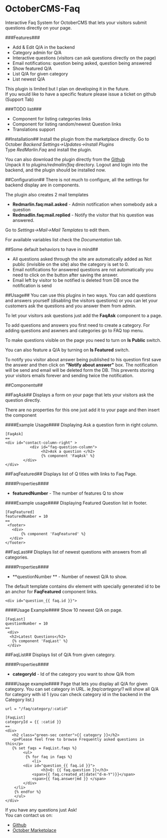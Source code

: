 # OctoberCMS-Faq
Interactive Faq System for OctoberCMS that lets your visitors submit questions directly on your page.

###Features###
* Add & Edit  Q/A in the backend
* Category admin for  Q/A
* Interactive questions (visitors can ask questions directly on the page)
* Email notifications: question being asked, question being answered
* Show featured Q/A
* List Q/A for given category
* List newest  Q/A 
  
This plugin is limited but I plan on developing it in the future.  
If you would like to have a specific feature please issue a ticket on github (Support Tab)  
  
###TODO list###
* Component for listing categories links
* Component for listing random/newest Question links
* Translations support
  

##Installation##
Install the plugin from the marketplace directly. Go to October *Backend  Settings->Updates->Install Plugins*  
Type *RedMarlin.Faq* and install the plugin.  
  
You can also download the plugin directly from the [Github](https://github.com/RedMarlin/OctoberCMS-Faq/archive/master.zip)    
Unpack it to *plugins/redmalin/faq* directory. Logout and login into the backend, and the plugin should be installed now.  
  
##Configuration##
There is not much to configure, all the settings for backend display are in components.  
  
The plugin also creates 2 mail templates  
* **Redmarlin.faq:mail.asked** - Admin notification when somebody ask a question
* **Redmadlin.faq:mail.replied** - Notify the visitor that his question was answered.
  
Go to *Settings->Mail->Mail Templates* to edit them.  
  
For available variables list check the *Documentation* tab.  

##Some default behaviors to have in mind##
* All questions asked through the site are automatically added as Not public (invisible on the site) also the category is set to 0.
* Email notifications for answered questions are not automatically you need to click on the button after saving the answer.
* Email left by visitor to be notified is deleted from DB once the notification is send


##Usage##
You can use this plugins in two ways. You can add questions and answers yourself (disabling the visitors questions) or you can let your customers ask the questions and you answer them from admin.   
  
To let your visitors ask questions just add the **FaqAsk** component to a page.  
  
To add questions and answers you first need to create a category. For adding questions and aswners and categories go to FAQ top menu.  
  
To make questions visible on the page you need to turn on **Is Public** switch.
  
You can also feature a Q/A by turning on **Is Featured** switch.  
  
To notify you visitor about answer being published to his question first save the answer and then click on **"Notify about answer"** box. The notification will be send and email will be deleted form the DB. This prevents storing your visitors emails forever and sending twice the notification.  

  
##Components##

##FaqAsk##
Displays a form on your page that lets your visitors ask the question directly.

There are no properties for this one just add it to your page and then insert the component

####Example Usage####
Displaying Ask a question form in right column.
```
[FaqAsk]
==
<div id="contact-column-right" >
           <div id="faq-question-column">
                <h2>Ask a question </h2>
                {% component 'FaqAsk' %}
        </div>
</div>
```
  
  
##FaqFeatured##
Displays list of Q titles with links to Faq Page.

####Properties####
* **featuredNumber** - The number of features Q to show

####Example usage####
Displaying Featured Question list in footer.
```
[FaqFeatured]
featuredNumber = 10
==
 <footer>
   <div>
       {% component 'FaqFeatured' %}
  </div>
</footer>
```
  
  
##FaqLast##
Displays list of newest questions with answers from all categories.

####Properties####
* **questionNumber ** - Number of newest Q/A to show.

The default template contains div element with specially generated id to be an anchor for **FaqFeatured** component links.
```
<div id="question_{{ faq.id }}">
```

####Usage Example####
Show 10 newest Q/A on page.
```
[FaqLast]
questionNumber = 10
==
 <div>
  <h2>Latest Questions</h2>
   {% component 'FaqLast' %}
 </div>
```
  
  
##FaqList##
Displays list of Q/A from given category. 

####Properties####
* **categoryId** - Id of the category you want to show Q/A from

####Usage example####
Page that lets you display all Q/A for given category. You can set category in URL. ie *faq/cartegory/1* will show all Q/A for category with id 1 (you can check category id in the backend in the Category list.)
```
url = "/faq/category/:catid"

[FaqList]
categoryId = {{ :catid }}
==
<div>
   <h2 class="green-sec center">{{ category }}</h2>
   <p>Please feel free to browse Frequently asked questions in this</p>
   {% set faqs = FaqList.faqs %}
        <ul>
 	     {% for faq in faqs %}
            <li>
		<div id="question_{{ faq.id }}">
	        	<h3>Q: {{ faq.question }}</h3>
			<span>{{ faq.created_at|date("d-m-Y")}}</span>
			<span>{{ faq.answer|md }} </span>	
		</div>
	</li>
 	{% endfor %}
    </ul>
</div>
```
  

If you have any questions just Ask!  
 You can contact us on:
* [Github](https://github.com/RedMarlin/OctoberCMS-Faq/issues)
* [October Marketplace](http://octobercms.com/author/RedMarlin)
